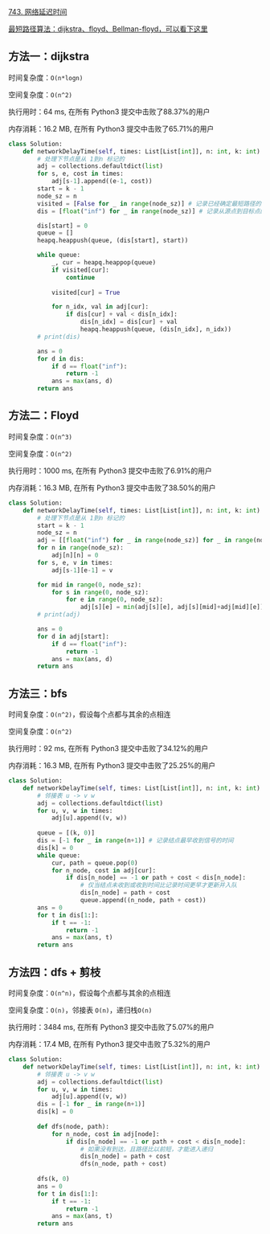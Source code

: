 [743. 网络延迟时间](https://leetcode-cn.com/problems/network-delay-time/)

[最短路径算法：dijkstra、floyd、Bellman-floyd，可以看下这里](https://github.com/doongz/notes/blob/main/%E5%9F%BA%E7%A1%80%E7%AE%97%E6%B3%95/%E5%9B%BE%E8%AE%BA/%E6%9C%80%E7%9F%AD%E8%B7%AF%E5%BE%84.md)

## 方法一：dijkstra

时间复杂度：`O(n*logn)`

空间复杂度：`O(n^2)`

执行用时：64 ms, 在所有 Python3 提交中击败了88.37%的用户

内存消耗：16.2 MB, 在所有 Python3 提交中击败了65.71%的用户

```python
class Solution:
    def networkDelayTime(self, times: List[List[int]], n: int, k: int) -> int:
        # 处理下节点是从 1到n 标记的
        adj = collections.defaultdict(list)
        for s, e, cost in times:
            adj[s-1].append((e-1, cost))
        start = k - 1
        node_sz = n 
        visited = [False for _ in range(node_sz)] # 记录已经确定最短路径的点
        dis = [float("inf") for _ in range(node_sz)] # 记录从源点到目标点的「预估最短距离」

        dis[start] = 0
        queue = []
        heapq.heappush(queue, (dis[start], start))

        while queue:
            _, cur = heapq.heappop(queue)
            if visited[cur]:
                continue
            
            visited[cur] = True

            for n_idx, val in adj[cur]:
                if dis[cur] + val < dis[n_idx]:
                    dis[n_idx] = dis[cur] + val
                    heapq.heappush(queue, (dis[n_idx], n_idx))
        # print(dis)

        ans = 0
        for d in dis:
            if d == float("inf"):
                return -1
            ans = max(ans, d)
        return ans
```



## 方法二：Floyd

时间复杂度：`O(n^3)`

空间复杂度：`O(n^2)`

执行用时：1000 ms, 在所有 Python3 提交中击败了6.91%的用户

内存消耗：16.3 MB, 在所有 Python3 提交中击败了38.50%的用户

```python
class Solution:
    def networkDelayTime(self, times: List[List[int]], n: int, k: int) -> int:
        # 处理下节点是从 1到n 标记的
        start = k - 1
        node_sz = n 
        adj = [[float("inf") for _ in range(node_sz)] for _ in range(node_sz)]
        for n in range(node_sz):
            adj[n][n] = 0
        for s, e, v in times:
            adj[s-1][e-1] = v

        for mid in range(0, node_sz):
            for s in range(0, node_sz):
                for e in range(0, node_sz):
                    adj[s][e] = min(adj[s][e], adj[s][mid]+adj[mid][e])
        # print(adj)

        ans = 0
        for d in adj[start]:
            if d == float("inf"):
                return -1
            ans = max(ans, d)
        return ans
```





## 方法三：bfs

时间复杂度：`O(n^2)`，假设每个点都与其余的点相连

空间复杂度：`O(n^2)`

执行用时：92 ms, 在所有 Python3 提交中击败了34.12%的用户

内存消耗：16.3 MB, 在所有 Python3 提交中击败了25.25%的用户

```python
class Solution:
    def networkDelayTime(self, times: List[List[int]], n: int, k: int) -> int:
        # 邻接表 u -> v w
        adj = collections.defaultdict(list)
        for u, v, w in times:
            adj[u].append((v, w))
        
        queue = [(k, 0)]
        dis = [-1 for _ in range(n+1)] # 记录结点最早收到信号的时间
        dis[k] = 0
        while queue:
            cur, path = queue.pop(0)
            for n_node, cost in adj[cur]:
                if dis[n_node] == -1 or path + cost < dis[n_node]:
                    # 仅当结点未收到或收到时间比记录时间更早才更新并入队
                    dis[n_node] = path + cost
                    queue.append((n_node, path + cost))
        ans = 0
        for t in dis[1:]:
            if t == -1:
                return -1
            ans = max(ans, t)
        return ans
```



## 方法四：dfs + 剪枝

时间复杂度：`O(n^n)`，假设每个点都与其余的点相连

空间复杂度：`O(n)`，邻接表 `O(n)`，递归栈`O(n)`

执行用时：3484 ms, 在所有 Python3 提交中击败了5.07%的用户

内存消耗：17.4 MB, 在所有 Python3 提交中击败了5.32%的用户

```python
class Solution:
    def networkDelayTime(self, times: List[List[int]], n: int, k: int) -> int:
        # 邻接表 u -> v w
        adj = collections.defaultdict(list)
        for u, v, w in times:
            adj[u].append((v, w))
        dis = [-1 for _ in range(n+1)]
        dis[k] = 0
        
        def dfs(node, path):
            for n_node, cost in adj[node]:
                if dis[n_node] == -1 or path + cost < dis[n_node]:
                    # 如果没有到达，且路径比以前短，才能进入递归
                    dis[n_node] = path + cost
                    dfs(n_node, path + cost)
        
        dfs(k, 0)
        ans = 0
        for t in dis[1:]:
            if t == -1:
                return -1
            ans = max(ans, t)
        return ans
```

